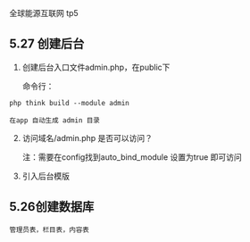 全球能源互联网 tp5
## 5.27 创建后台
1. 创建后台入口文件admin.php，在public下
 
	命令行：
```
php think build --module admin 
```
	在app 自动生成 admin 目录
2. 访问域名/admin.php 是否可以访问？
	
	注：需要在config找到auto_bind_module 设置为true 即可访问
3. 引入后台模版

## 5.26创建数据库
	管理员表，栏目表，内容表

	
	
